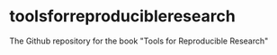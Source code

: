 # toolsforreproducibleresearch
The Github repository for the book "Tools for Reproducible Research"
